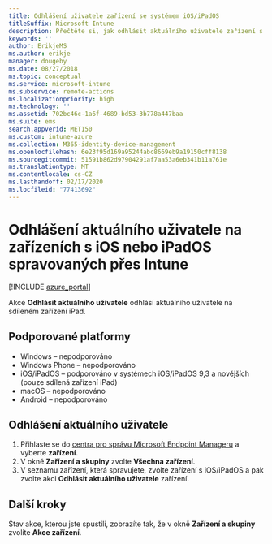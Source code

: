 ```yaml
---
title: Odhlášení uživatele zařízení se systémem iOS/iPadOS
titleSuffix: Microsoft Intune
description: Přečtěte si, jak odhlásit aktuálního uživatele zařízení s iOS/iPadOS pomocí Intune.
keywords: ''
author: ErikjeMS
ms.author: erikje
manager: dougeby
ms.date: 08/27/2018
ms.topic: conceptual
ms.service: microsoft-intune
ms.subservice: remote-actions
ms.localizationpriority: high
ms.technology: ''
ms.assetid: 702bc46c-1a6f-4689-bd53-3b778a447baa
ms.suite: ems
search.appverid: MET150
ms.custom: intune-azure
ms.collection: M365-identity-device-management
ms.openlocfilehash: 6e23f95d169a95244abc8669eb9a19150cff8138
ms.sourcegitcommit: 51591b862d97904291af7aa53a6eb341b11a761e
ms.translationtype: MT
ms.contentlocale: cs-CZ
ms.lasthandoff: 02/17/2020
ms.locfileid: "77413692"
---
```

# <a name="logout-the-current-user-on-intune-managed-iosipados-devices"></a>Odhlášení aktuálního uživatele na zařízeních s iOS nebo iPadOS spravovaných přes Intune


[!INCLUDE [azure_portal](../includes/azure_portal.md)]

Akce **Odhlásit aktuálního uživatele** odhlásí aktuálního uživatele na sdíleném zařízení iPad. 

## <a name="supported-platforms"></a>Podporované platformy

- Windows – nepodporováno
- Windows Phone – nepodporováno
- iOS/iPadOS – podporováno v systémech iOS/iPadOS 9,3 a novějších (pouze sdílená zařízení iPad)
- macOS – nepodporováno
- Android – nepodporováno

## <a name="how-to-log-out-the-current-user"></a>Odhlášení aktuálního uživatele

1. Přihlaste se do [centra pro správu Microsoft Endpoint Manageru](https://go.microsoft.com/fwlink/?linkid=2109431) a vyberte **zařízení**.
4. V okně **Zařízení a skupiny** zvolte **Všechna zařízení**.
5. V seznamu zařízení, která spravujete, zvolte zařízení s iOS/iPadOS a pak zvolte akci **Odhlásit aktuálního uživatele** zařízení.

## <a name="next-steps"></a>Další kroky

Stav akce, kterou jste spustili, zobrazíte tak, že v okně **Zařízení a skupiny** zvolíte **Akce zařízení**.
